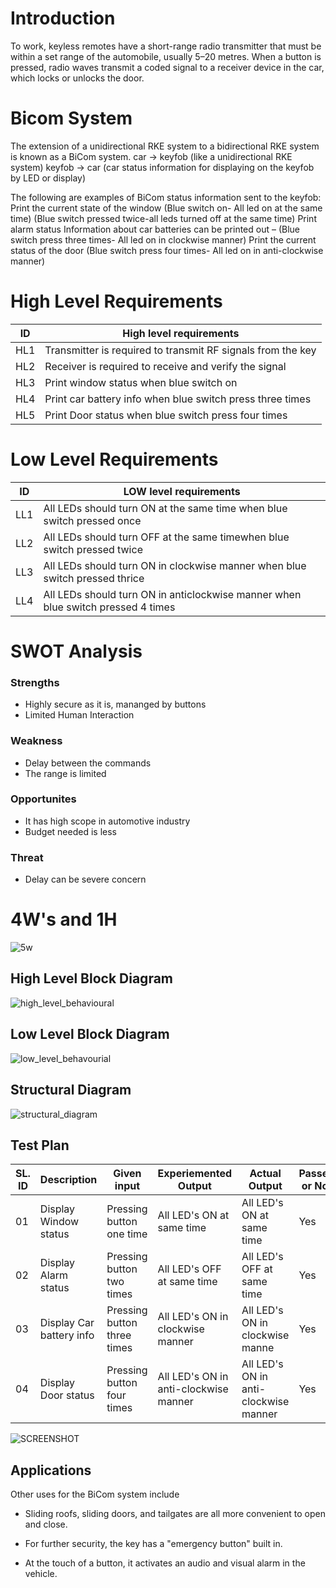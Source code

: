 # Introduction
To work, keyless remotes have a short-range radio transmitter that must be within a set range of the automobile, usually 5–20 metres. When a button is pressed, radio waves transmit a coded signal to a receiver device in the car, which locks or unlocks the door.
# Bicom System
The extension of a unidirectional RKE system to a bidirectional RKE system is known as a BiCom system. car -> keyfob (like a unidirectional RKE system) keyfob -> car (car status information for displaying on the keyfob by LED or display)

The following are examples of BiCom status information sent to the keyfob: Print the current state of the window (Blue switch on- All led on at the same time) (Blue switch pressed twice-all leds turned off at the same time) Print alarm status Information about car batteries can be printed out – (Blue switch press three times- All led on in clockwise manner) Print the current status of the door (Blue switch press four times- All led on in anti-clockwise manner)

# High Level Requirements 
 | ID    |	  High level requirements             |
 |-------|----------------------------------------|
 |  HL1	 |  Transmitter is required to transmit RF signals from the key |
 |  HL2	 |  Receiver is required to receive and verify the signal |
 |  HL3	 |  Print window status when blue switch on |
 |  HL4	 |  Print car battery info when blue switch press three times |
 |  HL5	 |  Print Door status when blue switch press four times |
 
 # Low Level Requirements
| ID	 |     LOW level requirements  |
|------|-----------------------------|
| LL1	 |     All LEDs should turn ON at the same time when blue switch pressed once |
| LL2	 |     All LEDs should turn OFF at the same timewhen blue switch pressed twice |
| LL3	 |     All LEDs should turn ON in clockwise manner when blue switch pressed thrice |
| LL4 |	    All LEDs should turn ON in anticlockwise manner when blue switch pressed 4 times |

# SWOT Analysis
 ### Strengths
* Highly secure as it is, mananged by buttons
* Limited Human Interaction

### Weakness
* Delay between the commands
* The range is limited

### Opportunites
* It has high scope in automotive industry
* Budget needed is less

### Threat
* Delay can be severe concern

# 4W's and 1H
![5w](https://user-images.githubusercontent.com/46948689/157864263-a657a3b1-d2a8-4f24-a035-f4f2c81d1dd8.jpg) 

## High Level Block Diagram

![high_level_behavioural](https://user-images.githubusercontent.com/46948689/157864728-f4f65e49-d2f9-4f0d-8943-1f7058e0ac05.png)

## Low Level Block Diagram
![low_level_behavourial](https://user-images.githubusercontent.com/46948689/157864810-cb5238ab-b04d-4476-a443-b793c177a025.png)

## Structural Diagram
![structural_diagram](https://user-images.githubusercontent.com/46948689/157864951-f4da5098-ea02-4dd2-a808-bc6ca3264293.png)
## Test Plan

|SL. ID	|  Description	         |        Given input	       |           Experiemented Output    |                    Actual Output	         |      Passed or Not  |                                                   
|-------|------------------------|---------------------|-----------------------------------|------------------------------------------------|-----------------
| 01	| Display Window status	 |  Pressing button one time      |	 All LED's ON at same time	        |        All LED's ON at same time	         |               Yes  |
| 02	| Display Alarm status	 |  Pressing button two times     |	 All LED's OFF at same time	        |       All LED's OFF at same time	         |               Yes    |
| 03	| Display Car battery info |  Pressing button three times   |	 All LED's ON in clockwise manner       |        All LED's ON in clockwise manne 	 |             Yes    |
| 04	| Display Door status	 |  Pressing button four times    |	 All LED's ON in anti-clockwise manner	|        All LED's ON in anti-clockwise manner   |	         Yes    |

![SCREENSHOT](https://user-images.githubusercontent.com/98824204/157932796-938daccd-e629-4a1f-9efe-bbe7b229fc6b.jpg)

## Applications
Other uses for the BiCom system include

* Sliding roofs, sliding doors, and tailgates are all more convenient to open and close.

* For further security, the key has a "emergency button" built in.

* At the touch of a button, it activates an audio and visual alarm in the vehicle.

